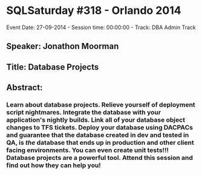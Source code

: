 # SQLSaturday #318 - Orlando 2014
Event Date: 27-09-2014 - Session time: 00:00:00 - Track: DBA Admin Track
## Speaker: Jonathon Moorman
## Title: Database Projects
## Abstract:
### Learn about database projects.  Relieve yourself of deployment script nightmares.  Integrate the database with your application's nightly builds.  Link all of your database object changes to TFS tickets.  Deploy your database using DACPACs and guarantee that the database created in dev and tested in QA, is *the* database that ends up in production and other client facing environments.  You can even create unit tests!!!  Database projects are a powerful tool.  Attend this session and find out how they can help you!
